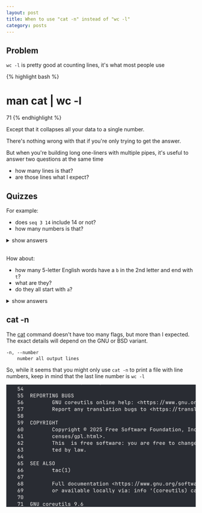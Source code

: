 ```yaml
---
layout: post
title: When to use "cat -n" instead of "wc -l"
category: posts
---
```


## Problem

`wc -l` is pretty good at counting lines, it's what most people use

{% highlight bash %}
# man cat | wc -l
71
{% endhighlight %}

Except that it collapses all your data to a single number.

There's nothing wrong with that if you're only trying to get the answer.

But when you're building long one-liners with multiple pipes, it's useful to answer two questions at the same time
- how many lines is that?
- are those lines what I expect?

## Quizzes

For example:

- does `seq 3 14` include 14 or not?
- how many numbers is that?

<details>
<summary>show answers</summary>

{% highlight bash %}
# seq 3 14 | cat -n
     1  3
     2  4
     3  5
     4  6
     5  7
     6  8
     7  9
     8  10
     9  11
    10  12
    11  13
    12  14
{% endhighlight %}
</details>

<br>

How about:
- how many 5-letter English words have a `b` in the 2nd letter and end with `t`?
- what are they?
- do they all start with `a`?

<details>
<summary>show answers</summary>

{% highlight bash %}
# look . | grep '^.b..t$' | cat -n
     1  abaft
     2  abbot
     3  abdat
     4  abnet
     5  abort
     6  about
     7  abret
     8  absit
{% endhighlight %}
</details>

## cat -n

The [cat](https://www.man7.org/linux/man-pages/man1/cat.1.html) command doesn't have too many flags, but more than I expected.
The exact details will depend on the GNU or BSD variant.

```text
-n, --number
    number all output lines
```

So, while it seems that you might only use `cat -n` to print a file with line numbers, keep in mind that the last line number is `wc -l`

[![man cat \| cat -n](/assets/cat-n/man-cat-cat-n.jpg)](/assets/cat-n/man-cat-cat-n.jpg)

